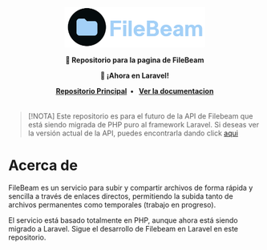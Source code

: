 <br/>

<div align="center">
<a href="https://filebeam.xyz">
<img src="filebeam.png" height="80">
</a>
<br/>
<p align="center">
<strong>📝 Repositorio para la pagina de FileBeam</strong>
</p>
<p>
<strong>🚀 ¡Ahora en Laravel!</strong>
</p>
  <div>
  <strong>
  <a href="https://github.com/filebeam/filebeam">Repositorio Principal</a> • 
  <a href="https://docs.filebeam.xyz">Ver la documentacion</a>
  </strong>
  <h6>
  </div>
</div>
      
> [!NOTA]
> Este repositorio es para el futuro de la API de Filebeam que está siendo migrada de PHP puro al framework Laravel. Si deseas ver la versión actual de la API, puedes encontrarla dando click [aqui](https://github.com/xXJorge603Xx/filebeam-laravel)

# Acerca de

FileBeam es un servicio para subir y compartir archivos de forma rápida y sencilla a través de enlaces directos, permitiendo la subida tanto de archivos permanentes como temporales (trabajo en progreso).

El servicio está basado totalmente en PHP, aunque ahora está siendo migrado a Laravel. Sigue el desarrollo de Filebeam en Laravel en este repositorio.
